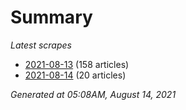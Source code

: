 # Summary
*Latest scrapes*
* [2021-08-13](https://github.com/nuuuwan/news_lk/blob/data/news_lk.2021-08-13.json) (158 articles)
* [2021-08-14](https://github.com/nuuuwan/news_lk/blob/data/news_lk.2021-08-14.json) (20 articles)

*Generated at 05:08AM, August 14, 2021*